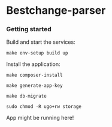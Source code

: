 # Bestchange-parser


### Getting started

Build and start the services:

```shell
make env-setup build up
```

Install the application:

```shell
make composer-install
```

```shell
make generate-app-key
```

```shell
make db-migrate
```

``` fix permissions
sudo chmod -R ugo+rw storage
```

App might be running here!
